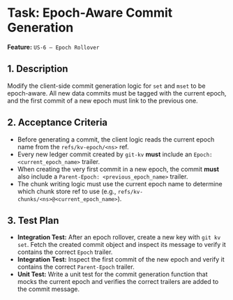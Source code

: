 # Task: Epoch-Aware Commit Generation

**Feature:** `US-6 — Epoch Rollover`

## 1. Description

Modify the client-side commit generation logic for `set` and `mset` to be epoch-aware. All new data commits must be tagged with the current epoch, and the first commit of a new epoch must link to the previous one.

## 2. Acceptance Criteria

- Before generating a commit, the client logic reads the current epoch name from the `refs/kv-epoch/<ns>` ref.
- Every new ledger commit created by `git-kv` **must** include an `Epoch: <current_epoch_name>` trailer.
- When creating the very first commit in a new epoch, the commit **must** also include a `Parent-Epoch: <previous_epoch_name>` trailer.
- The chunk writing logic must use the current epoch name to determine which chunk store ref to use (e.g., `refs/kv-chunks/<ns>@<current_epoch_name>`).

## 3. Test Plan

- **Integration Test:** After an epoch rollover, create a new key with `git kv set`. Fetch the created commit object and inspect its message to verify it contains the correct `Epoch` trailer.
- **Integration Test:** Inspect the first commit of the new epoch and verify it contains the correct `Parent-Epoch` trailer.
- **Unit Test:** Write a unit test for the commit generation function that mocks the current epoch and verifies the correct trailers are added to the commit message.
